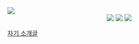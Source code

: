 <img src="https://capsule-render.vercel.app/api?type=waving&color=auto&height=200&section=header&text=3주차자기소개&fontSize=90" />
<div align="center">
	<img src="https://img.shields.io/badge/Java-007396?style=flat&logo=Java&logoColor=white" />
	<img src="https://img.shields.io/badge/HTML5-E34F26?style=flat&logo=HTML5&logoColor=white" />
	<img src="https://img.shields.io/badge/CSS3-1572B6?style=flat&logo=CSS3&logoColor=white" />
</div>

[자기 소개글](https://wjsrudals411.github.io/Cordova/week3/sourcecode/index.html)
